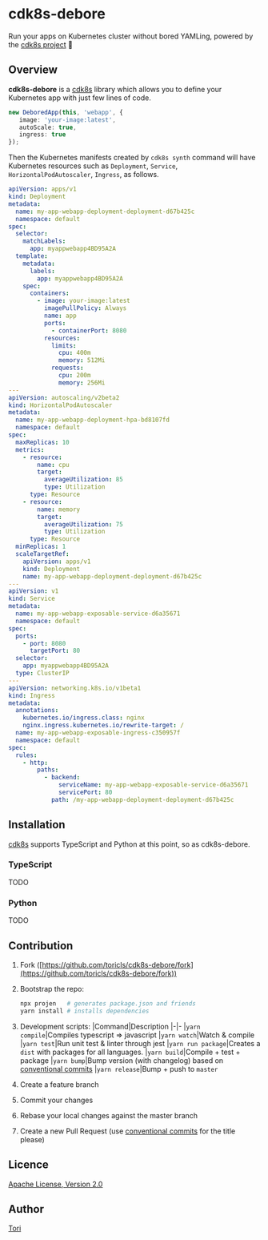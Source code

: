 # cdk8s-debore

Run your apps on Kubernetes cluster without bored YAMLing, powered by the [cdk8s project](https://cdk8s.io) 🚀

## Overview

**cdk8s-debore** is a [cdk8s](https://cdk8s.io) library which allows you to define your Kubernetes app with just few lines of code.

```typescript
new DeboredApp(this, 'webapp', {
   image: 'your-image:latest',
   autoScale: true,
   ingress: true
});
```

Then the Kubernetes manifests created by `cdk8s synth` command will have Kubernetes resources such as `Deployment`, `Service`, `HorizontalPodAutoscaler`, `Ingress`, as follows.

```yaml
apiVersion: apps/v1
kind: Deployment
metadata:
  name: my-app-webapp-deployment-deployment-d67b425c
  namespace: default
spec:
  selector:
    matchLabels:
      app: myappwebapp4BD95A2A
  template:
    metadata:
      labels:
        app: myappwebapp4BD95A2A
    spec:
      containers:
        - image: your-image:latest
          imagePullPolicy: Always
          name: app
          ports:
            - containerPort: 8080
          resources:
            limits:
              cpu: 400m
              memory: 512Mi
            requests:
              cpu: 200m
              memory: 256Mi
---
apiVersion: autoscaling/v2beta2
kind: HorizontalPodAutoscaler
metadata:
  name: my-app-webapp-deployment-hpa-bd8107fd
  namespace: default
spec:
  maxReplicas: 10
  metrics:
    - resource:
        name: cpu
        target:
          averageUtilization: 85
          type: Utilization
      type: Resource
    - resource:
        name: memory
        target:
          averageUtilization: 75
          type: Utilization
      type: Resource
  minReplicas: 1
  scaleTargetRef:
    apiVersion: apps/v1
    kind: Deployment
    name: my-app-webapp-deployment-deployment-d67b425c
---
apiVersion: v1
kind: Service
metadata:
  name: my-app-webapp-exposable-service-d6a35671
  namespace: default
spec:
  ports:
    - port: 8080
      targetPort: 80
  selector:
    app: myappwebapp4BD95A2A
  type: ClusterIP
---
apiVersion: networking.k8s.io/v1beta1
kind: Ingress
metadata:
  annotations:
    kubernetes.io/ingress.class: nginx
    nginx.ingress.kubernetes.io/rewrite-target: /
  name: my-app-webapp-exposable-ingress-c350957f
  namespace: default
spec:
  rules:
    - http:
        paths:
          - backend:
              serviceName: my-app-webapp-exposable-service-d6a35671
              servicePort: 80
            path: /my-app-webapp-deployment-deployment-d67b425c
```

## Installation

[cdk8s](https://cdk8s.io) supports TypeScript and Python at this point, so as cdk8s-debore.

### TypeScript

TODO

### Python

TODO

## Contribution

1. Fork ([https://github.com/toricls/cdk8s-debore/fork](https://github.com/toricls/cdk8s-debore/fork))
2. Bootstrap the repo:
  
    ```bash
    npx projen   # generates package.json and friends
    yarn install # installs dependencies
    ```
3. Development scripts:
   |Command|Description
   |-|-
   |`yarn compile`|Compiles typescript => javascript
   |`yarn watch`|Watch & compile
   |`yarn test`|Run unit test & linter through jest
   |`yarn run package`|Creates a `dist` with packages for all languages.
   |`yarn build`|Compile + test + package
   |`yarn bump`|Bump version (with changelog) based on [conventional commits]
   |`yarn release`|Bump + push to `master`
4. Create a feature branch
5. Commit your changes
6. Rebase your local changes against the master branch
7. Create a new Pull Request (use [conventional commits] for the title please)

[conventional commits]: https://www.conventionalcommits.org/en/v1.0.0/

## Licence

[Apache License, Version 2.0](LICENSE)

## Author

[Tori](https://github.com/toricls)
